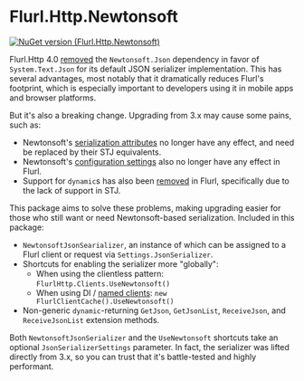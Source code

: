 # Flurl.Http.Newtonsoft

[![NuGet version (Flurl.Http.Newtonsoft)](https://img.shields.io/nuget/v/Flurl.Http.Newtonsoft.svg?style=flat-square)](https://www.nuget.org/packages/Flurl.Http.Newtonsoft/)

Flurl.Http 4.0 [removed](https://github.com/tmenier/Flurl/issues/517) the `Newtonsoft.Json` dependency in favor of `System.Text.Json` for its default JSON serializer implementation. This has several advantages, most notably that it dramatically reduces Flurl's footprint, which is especially important to developers using it in mobile apps and browser platforms.

But it's also a breaking change. Upgrading from 3.x may cause some pains, such as:

- Newtonsoft's [serialization attributes](https://www.newtonsoft.com/json/help/html/serializationattributes.htm) no longer have any effect, and need be replaced by their STJ equivalents.
- Newtonsoft's [configuration settings](https://www.newtonsoft.com/json/help/html/serializationsettings.htm) also no longer have any effect in Flurl.
- Support for `dynamic`s has also been [removed](https://github.com/tmenier/Flurl/issues/699) in Flurl, specifically due to the lack of support in STJ.

This package aims to solve these problems, making upgrading easier for those who still want or need Newtonsoft-based serialization. Included in this package:

- `NewtonsoftJsonSearializer`, an instance of which can be assigned to a Flurl client or request via `Settings.JsonSerializer`.
- Shortcuts for enabling the serializer more "globally":
    - When using the clientless pattern: `FlurlHttp.Clients.UseNewtonsoft()`
    - When using DI / [named clients](https://github.com/tmenier/Flurl/issues/770): `new FlurlClientCache().UseNewtonsoft()`
- Non-generic `dynamic`-returning `GetJson`, `GetJsonList`, `ReceiveJson`, and `ReceiveJsonList` extension methods.

Both `NewtonsoftJsonSerializer` and the `UseNewtonsoft` shortcuts take an optional `JsonSerializerSettings` parameter. In fact, the serializer was lifted directly from 3.x, so you can trust that it's battle-tested and highly performant.